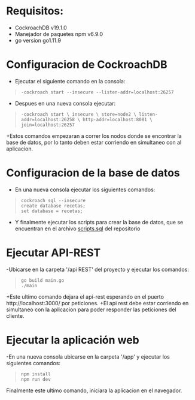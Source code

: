 # Requisitos:
+ CockroachDB  v19.1.0 <br />
+ Manejador de paquetes npm v6.9.0 <br />
+ go version go1.11.9 <br />

# Configuracion de CockroachDB 
+ Ejecutar el siguiente comando en la consola:<br />
>`-cockroach start --insecure --listen-addr=localhost:26257`

+ Despues en una nueva consola ejecutar:<br />
>`-cockroach start \
  insecure \
  store=node2 \
  listen-addr=localhost:26258 \
  http-addr=localhost:8081 \
  join=localhost:26257`
  
+Estos comandos empezaran a correr los nodos donde se encontrar la base de datos, por lo tanto deben estar corriendo en simultaneo con al aplicacion.


# Configuracion de la base de datos
+ En una nueva consola ejecutar los siguientes comandos:<br />
> `cockroach sql --insecure`<br />
> `create database recetas;`<br />
> `set database = recetas;`<br />

+ Y finalmente ejecutar los scripts para crear la base de datos, que se encuentran en el archivo [scripts.sql](https://github.com/Daniel0205/Recetas/blob/master/scripts.sql) del repositorio
	
  
# Ejecutar API-REST
-Ubicarse en la carpeta '/api REST' del proyecto y ejecutar los comandos:
> `go build main.go`<br />
> `./main`<br />

+Este ultimo comando dejara el api-rest esperando  en el puerto http://localhost:3000/ por peticiones.
+El api rest debe estar corriendo en simultaneo con la aplicacion para poder responder las peticiones del cliente.

# Ejecutar la aplicación web
-En una nueva consola ubicarse en la carpeta '/app' y ejecutar los siguientes comandos:
> `npm install`<br />
> `npm run dev`<br />

Finalmente este ultimo comando, iniciara la aplicacion en el navegador.

